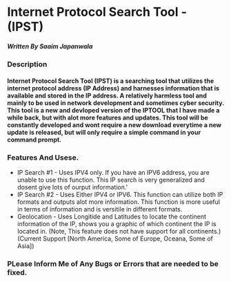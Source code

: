 # Internet Protocol Search Tool  - (IPST)
##### Written By Saaim Japanwala

### Description
#### Internet Protocol Search Tool (IPST) is a searching tool that utilizes the internet protocol address (IP Address) and harnesses information that is available and stored in the IP address. A relatively harmless tool and mainly to be used in network development and sometimes cyber security. This tool is a new and devloped version of the IPTOOL that I have made a while back, but with alot more features and updates. This tool will be constantly developed and wont require a new download  everytime a new update is released, but will only require a simple command in your command prompt.

### Features And Usese.
- IP Search #1 - Uses IPV4 only. If you have an IPV6 address, you are unable to use this function. This IP search is very generalized and dosent give lots of ourput information.'
- IP Search #2 - Uses Either IPV4 or IPV6. This function can utilize both IP formats and outputs alot more information. This function is more useful in terms of information and is versitile in different formats.
- Geolocation - Uses Longitide and Latitudes to locate the continent information of the IP, shows you a graphic of which continent the IP is located in. (Note, This feature does not have support for all continents.) (Current Support [North America, Some of Europe, Oceana, Some of Asia])

### PLease Inform Me of Any Bugs or Errors that are needed to be fixed.


